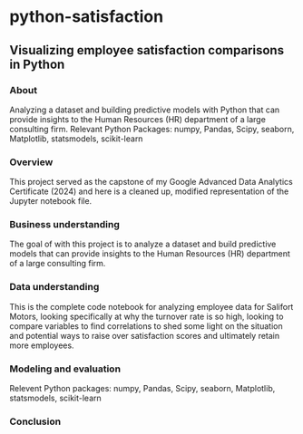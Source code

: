 # python-satisfaction

## Visualizing employee satisfaction comparisons in Python

### About
Analyzing a dataset and building predictive models with Python that can provide insights to the Human Resources (HR) department of a large consulting firm. Relevant Python Packages: numpy, Pandas, Scipy, seaborn, Matplotlib, statsmodels, scikit-learn

### Overview
This project served as the capstone of my Google Advanced Data Analytics Certificate (2024) and here is a cleaned up, modified representation of the Jupyter notebook file.

### Business understanding
The goal of with this project is to analyze a dataset and build predictive models that can provide insights to the Human Resources (HR) department of a large consulting firm.

### Data understanding
This is the complete code notebook for analyzing employee data for Salifort Motors, looking specifically at why the turnover rate is so high, looking to compare variables to find correlations to shed some light on the situation and potential ways to raise over satisfaction scores and ultimately retain more employees.

### Modeling and evaluation
Relevent Python packages: numpy, Pandas, Scipy, seaborn, Matplotlib, statsmodels, scikit-learn

### Conclusion
